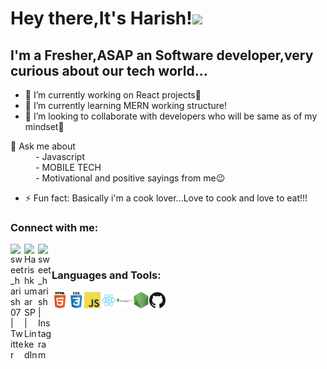 # Hey there,It's Harish!<img src="https://raw.githubusercontent.com/MartinHeinz/MartinHeinz/master/wave.gif" width="30px">


## I'm a Fresher,ASAP an Software developer,very curious about our tech world...

- 🔭 I’m currently working on React projects🧐
- 🌱 I’m currently learning MERN working structure!
- 👯 I’m looking to collaborate with developers who will be same as of my mindset🤪
<dl>
<dt>💬 Ask me about</dt>
<dd>- Javascript</dd>
<dd>- MOBILE TECH</dd>
<dd>- Motivational and positive sayings from me😉</dd>
</dl>
 
- ⚡ Fun fact: Basically i'm a cook lover...Love to cook and love to eat!!!

### Connect with me:

[<img align="left" alt="sweet_harish07 | Twitter" width="22px" src="https://cdn.jsdelivr.net/npm/simple-icons@v3/icons/twitter.svg" />][twitter]
[<img align="left" alt="HarishkumarSP | LinkedIn" width="22px" src="https://cdn.jsdelivr.net/npm/simple-icons@v3/icons/linkedin.svg" />][linkedin]
[<img align="left" alt="sweet_harish | Instagram" width="22px" src="https://cdn.jsdelivr.net/npm/simple-icons@v3/icons/instagram.svg" />][instagram]
<br>


### Languages and Tools:

<img align="left" alt="HTML5" width="26px" src="https://raw.githubusercontent.com/github/explore/80688e429a7d4ef2fca1e82350fe8e3517d3494d/topics/html/html.png">
<img align="left" alt="CSS3" width="26px" src="https://raw.githubusercontent.com/github/explore/80688e429a7d4ef2fca1e82350fe8e3517d3494d/topics/css/css.png">
<img align="left" alt="JavaScript" width="26px" src="https://raw.githubusercontent.com/github/explore/80688e429a7d4ef2fca1e82350fe8e3517d3494d/topics/javascript/javascript.png">
<img align="left" alt="React" width="26px" src="https://raw.githubusercontent.com/github/explore/80688e429a7d4ef2fca1e82350fe8e3517d3494d/topics/react/react.png">
<img align="left" alt="MongoDB" width="26px" src="https://raw.githubusercontent.com/github/explore/80688e429a7d4ef2fca1e82350fe8e3517d3494d/topics/mongodb/mongodb.png">
<img align="left" alt="Nodejs" width="26px" src="https://raw.githubusercontent.com/github/explore/80688e429a7d4ef2fca1e82350fe8e3517d3494d/topics/nodejs/nodejs.png">
<img align="left" alt="GitHub" width="26px" src="https://raw.githubusercontent.com/github/explore/78df643247d429f6cc873026c0622819ad797942/topics/github/github.png">







[twitter]: https://twitter.com/sweet_harish07
[instagram]: https://instagram.com/sweet_harish
[linkedin]: https://www.linkedin.com/in/harishkumar-sp-11557a1ab/
